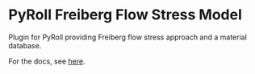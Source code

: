 # PyRoll Freiberg Flow Stress Model

Plugin for PyRoll providing Freiberg flow stress approach and a material database.

For the docs, see [here](docs/index.md).